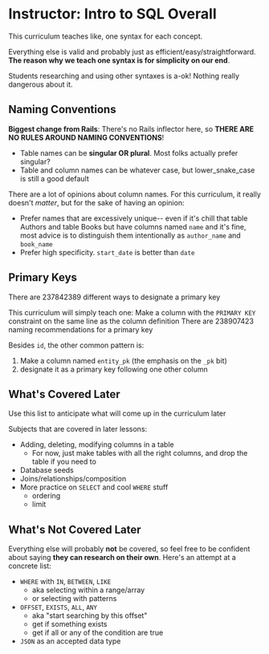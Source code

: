 # Instructor: Intro to SQL Overall

This curriculum teaches like, one syntax for each concept.

Everything else is valid and probably just as efficient/easy/straightforward. **The reason why we teach one syntax is for simplicity on our end**.

Students researching and using other syntaxes is a-ok! Nothing really dangerous about it.

## Naming Conventions

**Biggest change from Rails**: There's no Rails inflector here, so **THERE ARE NO RULES AROUND NAMING CONVENTIONS**!

- Table names can be **singular OR plural**. Most folks actually prefer singular?
- Table and column names can be whatever case, but lower_snake_case is still a good default

There are a lot of opinions about column names. For this curriculum, it really doesn't _matter_, but for the sake of having an opinion:

- Prefer names that are excessively unique-- even if it's chill that table Authors and table Books but have columns named `name` and it's fine, most advice is to distinguish them intentionally as `author_name` and `book_name`
- Prefer high specificity. `start_date` is better than `date`

## Primary Keys

There are 237842389 different ways to designate a primary key

This curriculum will simply teach one: Make a column with the `PRIMARY KEY` constraint on the same line as the column definition
There are 238907423 naming recommendations for a primary key


Besides `id`, the other common pattern is:
1. Make a column named `entity_pk` (the emphasis on the `_pk` bit)
1. designate it as a primary key following one other column

## What's Covered Later

Use this list to anticipate what will come up in the curriculum later

Subjects that are covered in later lessons:

- Adding, deleting, modifying columns in a table
  - For now, just make tables with all the right columns, and drop the table if you need to
- Database seeds
- Joins/relationships/composition
- More practice on `SELECT` and cool `WHERE` stuff
  - ordering
  - limit

## What's Not Covered Later

Everything else will probably **not** be covered, so feel free to be confident about saying **they can research on their own**. Here's an attempt at a concrete list:

- `WHERE` with `IN`, `BETWEEN`, `LIKE`
  - aka selecting within a range/array
  - or selecting with patterns
- `OFFSET`, `EXISTS`, `ALL`, `ANY`
  - aka "start searching by this offset"
  - get if something exists
  - get if all or any of the condition are true
- `JSON` as an accepted data type
